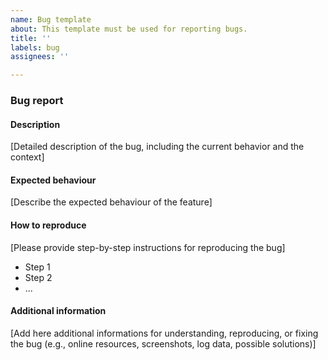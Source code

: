 ```yaml
---
name: Bug template
about: This template must be used for reporting bugs.
title: ''
labels: bug
assignees: ''

---
```


### Bug report

#### Description

[Detailed description of the bug, including the current behavior and the context]

#### Expected behaviour

[Describe the expected behaviour of the feature]

#### How to reproduce

[Please provide step-by-step instructions for reproducing the bug]

- Step 1
- Step 2
- ...

#### Additional information

[Add here additional informations for understanding, reproducing, or fixing the bug (e.g., online resources, screenshots, log data, possible solutions)]
